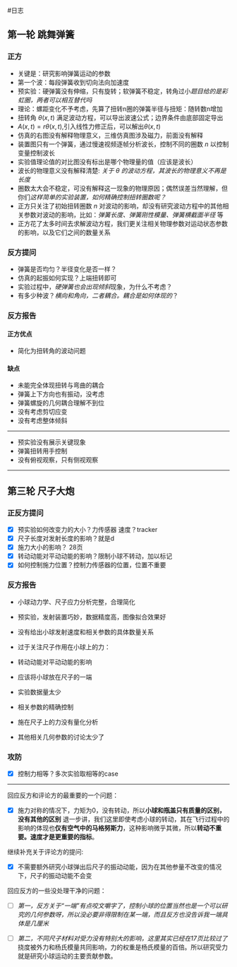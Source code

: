 #日志 

## 第一轮 跳舞弹簧
### 正方
- 关键是：研究影响弹簧运动的参数
- 第一个波：每段弹簧收到切向法向加速度
- 预实验：硬弹簧没有伸缩，只有旋转；软弹簧不稳定，转角过小*题目给的是彩虹圈，两者可以相互替代吗*
- 理论：螺距变化不予考虑，先算了扭转n圈的弹簧半径与扭矩：随转数n增加
- 扭转角 $\theta(x,t)$ 满足波动方程，可以导出波速公式；边界条件由底部固定导出
- $A(x,t)=r\theta(x,t)$,引入线性力修正后，可以解出$\theta(x,t)$
- 仿真的右图没有解释物理意义，三维仿真图涉及磁力，前面没有解释
- 装置图只有一个弹簧，通过慢速视频逐帧分析波长，控制不同的圈数 $n$ 以控制变量控制波长
- 实验值理论值的对比图没有标出是哪个物理量的值（应该是波长）
- 波长的物理意义没有解释清楚: *关于 $\theta$ 的波动方程，其波长的物理意义不再是长度*
- 圈数太大会不稳定，可没有解释这一现象的物理原因；偶然误差当然理解，但你们*这样简单的实验装置，如何精确控制扭转圈数呢？*
- 正方只关注了初始扭转圈数 $n$ 对波动的影响，却没有研究波动方程中的其他相关参数对波动的影响，比如：*弹簧长度、弹簧刚性模量、弹簧横截面半径* 等
- 正方花了太多时间去求解波动方程，我们更关注相关物理参数对运动状态参数的影响，以及它们之间的数量关系

### 反方提问
- 弹簧是否均匀？半径变化是否一样？
- 仿真的起振如何实现？上端扭转即可
- 实验过程中，*硬弹簧也会出现倾斜*现象，为什么不考虑？
- 有多少种波？*横向和角向，二者耦合。耦合是如何体现的*？

### 反方报告
#### 正方优点
- 简化为扭转角的波动问题
#### 缺点
- 未能完全体现扭转与弯曲的耦合
- 弹簧上下方向也有振动，没考虑
- 弹簧螺旋的几何耦合理解不到位
- 没有考虑剪切应变
- 没有考虑整体倾斜
---
- 预实验没有展示关键现象
- 弹簧扭转用手控制
- 没有俯视观察，只有侧视观察

---
## 第三轮 尺子大炮
### 正反方提问
- [x] 预实验如何改变力的大小？力传感器 速度？tracker
- [x] 尺子长度对发射长度的影响？就是d
- [x] 施力大小的影响？ 28页
- [x] 转动动能对平动动能的影响？限制小球不转动，加以标记
- [x] 如何控制施力位置？控制力传感器的位置，位置不重要

### 反方报告
- 小球动力学、尺子应力分析完整，合理简化
- 预实验，发射装置巧妙，数据精度高，图像拟合效果好
- 没有给出小球发射速度和相关参数的具体数量关系
- 过于关注尺子作用在小球上的力：
- 转动动能对平动动能的影响
- 应该将小球放在尺子的一端

- 实验数据量太少
- 相关参数的精确控制
- 施在尺子上的力没有量化分析
- 其他相关几何参数的讨论太少了

### 攻防

- [x] 控制力相等？多次实验取相等的case

---
回应反方和评论方的最重要的一个问题：
- [x] 施力对称的情况下，力矩为0，没有转动，所以**小球和瓶盖只有质量的区别，没有其他的区别**
退一步讲，我们这里即使考虑小球的转动，其在飞行过程中的影响的体现也**仅有空气中的马格努斯力**，这种影响微乎其微，所以**转动不重要。速度才是更重要的指标**。

继续补充关于评论方的提问:
- [x] 不需要额外研究小球弹出后尺子的振动动能，因为在其他参量不改变的情况下，尺子的振动动能不会变

回应反方的一些没处理干净的问题：
- [ ] *第一，反方关于“一端”有点咬文嚼字了，控制小球的位置当然也是一个可以研究的几何参数呀，所以没必要非得限制在某一端，而且反方也没告诉我一端具体是几厘米*
- [ ] *第二，不同尺子材料对受力没有特别大的影响，这里其实已经在17页比较过了* 挠度被外力和杨氏模量共同影响，力的权重是杨氏模量的百倍。所以研究受力就是研究小球运动的主要贡献参数。

